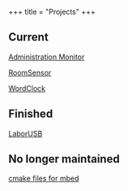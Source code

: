 +++
title = "Projects"
+++

## Current

[Administration Monitor](adminmonitor)

[RoomSensor](roomsensor)

[WordClock](wordclock)

## Finished

[LaborUSB](laborusb)

## No longer maintained

[cmake files for mbed](mbed-cmake)
